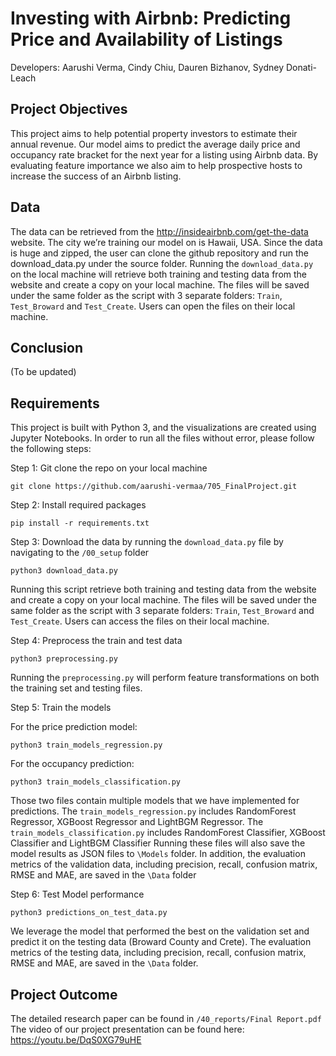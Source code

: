 # Investing with Airbnb: Predicting Price and Availability of Listings

Developers:  Aarushi Verma, Cindy Chiu, Dauren Bizhanov, Sydney Donati-Leach

## Project Objectives
This project aims to help potential property investors to estimate their annual revenue. Our model aims to predict the average daily price and occupancy rate bracket for the next year for a listing using Airbnb data. By evaluating feature importance we also aim to help prospective hosts to increase the success of an Airbnb listing. 

## Data
The data can be retrieved from the http://insideairbnb.com/get-the-data website. The city we’re training our model on is Hawaii, USA. Since the data is huge and zipped, the user can clone the github repository and run the download_data.py under the source folder. Running the `download_data.py` on the local machine will retrieve both training and testing data from the website and create a copy on your local machine. The files will be saved under the same folder as the script with 3 separate folders: `Train`, `Test_Broward` and `Test_Create`. Users can open the files on their local machine.

## Conclusion
(To be updated)

## Requirements 
This project is built with Python 3, and the visualizations are created using Jupyter Notebooks. In order to run all the files without error, please follow the following steps:

Step 1: Git clone the repo on your local machine    
```
git clone https://github.com/aarushi-vermaa/705_FinalProject.git
```

Step 2: Install required packages   
``` 
pip install -r requirements.txt
```

Step 3: Download the data by running the `download_data.py` file by navigating to the `/00_setup` folder  

``` 
python3 download_data.py
```

Running this script retrieve both training and testing data from the website and create a copy on your local machine. The files will be saved under the same folder as the script with 3 separate folders: `Train`, `Test_Broward` and `Test_Create`. Users can access the files on their local machine. 

Step 4: Preprocess the train and test data    
```
python3 preprocessing.py
```

Running the `preprocessing.py` will perform feature transformations on both the training set and testing files.

Step 5: Train the models    

For the price prediction model:   
```
python3 train_models_regression.py
```

For the occupancy prediction:   
```
python3 train_models_classification.py
```

Those two files contain multiple models that we have implemented for predictions. The `train_models_regression.py` includes RandomForest Regressor, XGBoost Regressor and LightBGM Regressor. The `train_models_classification.py` includes RandomForest Classifier, XGBoost Classifier and LightBGM Classifier Running these files will also save the model results as JSON files to `\Models` folder. In addition, the evaluation metrics of the validation data, including precision, recall, confusion matrix, RMSE and MAE, are saved in the `\Data` folder
 
Step 6: Test Model performance    
```
python3 predictions_on_test_data.py
```

We leverage the model that performed the best on the validation set and predict it on the testing data (Broward County and Crete). The evaluation metrics of the testing data, including precision, recall, confusion matrix, RMSE and MAE, are saved in the `\Data` folder.  

## Project Outcome
The detailed research paper can be found in `/40_reports/Final Report.pdf`
The video of our project presentation can be found here: https://youtu.be/DqS0XG79uHE
